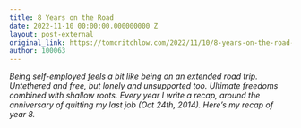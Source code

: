 ```yaml
---
title: 8 Years on the Road
date: 2022-11-10 00:00:00.000000000 Z
layout: post-external
original_link: https://tomcritchlow.com/2022/11/10/8-years-on-the-road-copy/
author: 100063
---
```


_Being self-employed feels a bit like being on an extended road trip. Untethered and free, but lonely and unsupported too. Ultimate freedoms combined with shallow roots. Every year I write a recap, around the anniversary of quitting my last job (Oct 24th, 2014). Here’s my recap of year 8._

